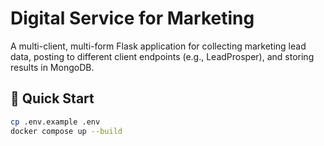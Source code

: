 # Digital Service for Marketing

A multi-client, multi-form Flask application for collecting marketing lead data,
posting to different client endpoints (e.g., LeadProsper), and storing results in MongoDB.

## 🚀 Quick Start

```bash
cp .env.example .env
docker compose up --build

